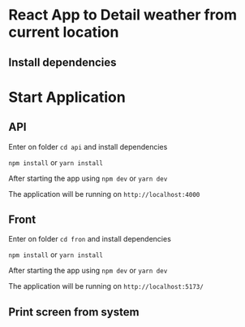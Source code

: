 # React App to Detail weather from current location

## Install dependencies

# Start Application

## API

Enter on folder `cd api` and install dependencies

`npm install` or `yarn install`

After starting the app using `npm dev` or `yarn dev`

The application will be running on `http://localhost:4000`

## Front

Enter on folder `cd fron` and install dependencies

`npm install` or `yarn install`

After starting the app using `npm dev` or `yarn dev`

The application will be running on `http://localhost:5173/`

## Print screen from system
